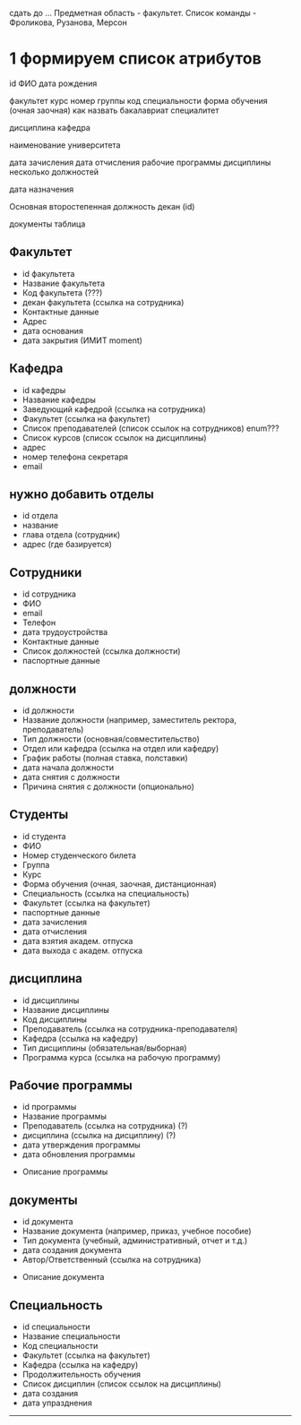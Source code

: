 сдать до ...
Предметная область - факультет. 
Список команды - Фроликова, Рузанова, Мерсон
# 1 формируем список атрибутов

id 
ФИО
дата рождения


факультет
курс
номер группы
код специальности
форма обучения (очная заочная)
как назвать бакалавриат специалитет

дисциплина
кафедра

наименование университета


дата зачисления дата отчисления
рабочие программы 
дисциплины
несколько должностей

дата назначения

Основная второстепенная должность
декан (id)

документы таблица

## Факультет
- id факультета
- Название факультета
- Код факультета (???)
- декан факультета (ссылка на сотрудника)
- Контактные данные
- Адрес
- дата основания
- дата закрытия (ИМИТ moment)

## Кафедра
- id кафедры
- Название кафедры
- Заведующий кафедрой (ссылка на сотрудника)
- Факультет (ссылка на факультет)
- Список преподавателей (список ссылок на сотрудников) enum???
- Список курсов (список ссылок на дисциплины)
- адрес
- номер телефона секретаря
- email

## нужно добавить отделы 
- id отдела 
- название
- глава отдела (сотрудник)
- адрес (где базируется)

## Сотрудники
- id сотрудника
- ФИО
- email
- Телефон
- дата трудоустройства
- Контактные данные
- Список должностей (ссылка должности)
- паспортные данные

## должности
- id должности
- Название должности (например, заместитель ректора, преподаватель)
- Тип должности (основная/совместительство)
- Отдел или кафедра (ссылка на отдел или кафедру)
- График работы (полная ставка, полставки)
- дата начала должности
- дата снятия с должности
- Причина снятия с должности (опционально)

## Студенты
- id студента
- ФИО
- Номер студенческого билета
- Группа
- Курс
- Форма обучения (очная, заочная, дистанционная)
- Специальность (ссылка на специальность)
- Факультет (ссылка на факультет)
- паспортные данные
- дата зачисления
- дата отчисления
- дата взятия академ. отпуска
- дата выхода с академ. отпуска

## дисциплина
- id дисциплины
- Название дисциплины
- Код дисциплины
- Преподаватель (ссылка на сотрудника-преподавателя)
- Кафедра (ссылка на кафедру)
- Тип дисциплины (обязательная/выборная)
- Программа курса (ссылка на рабочую программу)

## Рабочие программы
- id программы
- Название программы
- Преподаватель (ссылка на сотрудника) (?)
- дисциплина (ссылка на дисциплину) (?)
- дата утверждения программы
- дата обновления программы
<!-- - Файл программы (ссылка на загруженный документ) -->
- Описание программы

## документы
- id документа
- Название документа (например, приказ, учебное пособие)
- Тип документа (учебный, административный, отчет и т.д.)
- дата создания документа
- Автор/Ответственный (ссылка на сотрудника)
<!-- - Файл документа (ссылка на файл) -->
- Описание документа

## Специальность
- id специальности
- Название специальности
- Код специальности
- Факультет (ссылка на факультет)
- Кафедра (ссылка на кафедру)
- Продолжительность обучения
- Список дисциплин (список ссылок на дисциплины)
- дата создания
- дата упразднения
---

